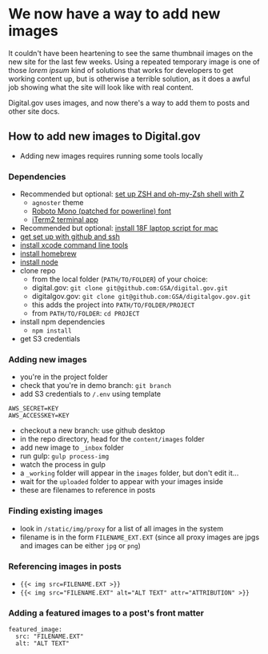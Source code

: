 # We now have a way to add new images
It couldn't have been heartening to see the same thumbnail images on the new site for the last few weeks. Using a repeated temporary image is one of those _lorem ipsum_ kind of solutions that works for developers to get working content up, but is otherwise a terrible solution, as it does a awful job showing what the site will look like with real content. 

Digital.gov uses images, and now there's a way to add them to posts and other site docs. 

## How to add new images to Digital.gov
- Adding new images requires running some tools locally

### Dependencies
- Recommended but optional: [set up ZSH and oh-my-Zsh shell with Z](https://www.smashingmagazine.com/2015/07/become-command-line-power-user-oh-my-zsh-z/)
  - `agnoster` theme
  - [Roboto Mono (patched for powerline) font](https://github.com/powerline/fonts/tree/master/RobotoMono)
  - [iTerm2 terminal app](https://www.iterm2.com/)
- Recommended but optional: [install 18F laptop script for mac](https://github.com/18F/laptop)
- [get set up with github and ssh](https://18f.gsa.gov/2015/03/03/how-to-use-github-and-the-terminal-a-guide/)
- [install xcode command line tools](http://railsapps.github.io/xcode-command-line-tools.html)
- [install homebrew](https://treehouse.github.io/installation-guides/mac/homebrew)
- [install node](https://treehouse.github.io/installation-guides/mac/node-mac.html)
- clone repo
  - from the local folder (`PATH/TO/FOLDER`) of your choice:
  - digital.gov: `git clone git@github.com:GSA/digital.gov.git`
  - digitalgov.gov: `git clone git@github.com:GSA/digitalgov.gov.git`
  - this adds the project into `PATH/TO/FOLDER/PROJECT`
  - from `PATH/TO/FOLDER`: `cd PROJECT`
- install npm dependencies
  - `npm install`
- get S3 credentials

### Adding new images
- you're in the project folder
- check that you're in demo branch: `git branch`
- add S3 credentials to `/.env` using template
```
AWS_SECRET=KEY
AWS_ACCESSKEY=KEY
```

- checkout a new branch: use github desktop
- in the repo directory, head for the `content/images` folder
- add new image to `_inbox` folder
- run gulp: `gulp process-img`
- watch the process in gulp
- a `_working` folder will appear in the `images` folder, but don't edit it...
- wait for the `uploaded` folder to appear with your images inside
- these are filenames to reference in posts

### Finding existing images
- look in `/static/img/proxy` for a list of all images in the system
- filename is in the form `FILENAME_EXT.EXT` (since all proxy images are jpgs and images can be either `jpg` or `png`)

### Referencing images in posts
- `{{< img src=FILENAME.EXT >}}`
- `{{< img src="FILENAME.EXT" alt="ALT TEXT" attr="ATTRIBUTION" >}}`

### Adding a featured images to a post's front matter
```
featured_image:
  src: "FILENAME.EXT"
  alt: "ALT TEXT"
```
